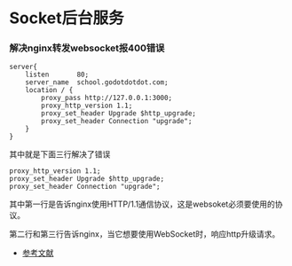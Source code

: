 # Socket后台服务



### 解决nginx转发websocket报400错误

```nginx
server{
    listen       80;
    server_name  school.godotdotdot.com;
    location / {           
        proxy_pass http://127.0.0.1:3000;      
        proxy_http_version 1.1;             
        proxy_set_header Upgrade $http_upgrade;            
        proxy_set_header Connection "upgrade";  
    }
}
```

其中就是下面三行解决了错误

```nginx
proxy_http_version 1.1;
proxy_set_header Upgrade $http_upgrade;
proxy_set_header Connection "upgrade";
```

其中第一行是告诉nginx使用HTTP/1.1通信协议，这是websoket必须要使用的协议。

第二行和第三行告诉nginx，当它想要使用WebSocket时，响应http升级请求。

* <a href="https://blog.godotdotdot.com/2017/12/04/%E8%A7%A3%E5%86%B3nginx%E8%BD%AC%E5%8F%91websocket%E6%8A%A5400%E9%94%99%E8%AF%AF/" target="_blank">参考文献</a>